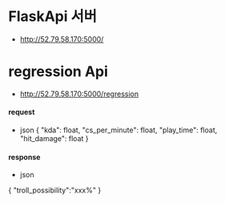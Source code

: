 # FlaskApi 서버 
- http://52.79.58.170:5000/

# regression Api
- http://52.79.58.170:5000/regression

#### request
- json
{
 "kda": float,
 "cs_per_minute": float,
  "play_time": float,
   "hit_damage": float
}

#### response
- json

{
    "troll_possibility":"xxx%"
}
